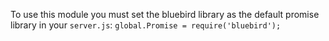 To use this module you must set the bluebird library as the default promise library in your `server.js`: `global.Promise = require('bluebird');`